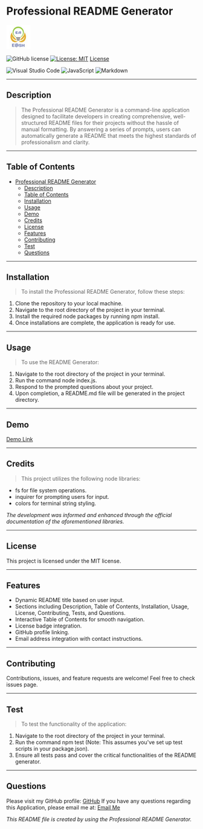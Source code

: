 # Professional README Generator
![E@sh](./assets/Favicon.ico)

![GitHub license](https://img.shields.io/badge/license-MIT-blue.svg)
[![License: MIT](https://img.shields.io/badge/License-MIT-yellow.svg)](https://opensource.org/licenses/MIT)
[License](#license)

![Visual Studio Code](https://img.shields.io/badge/Visual%20Studio%20Code-0078d7.svg?style=for-the-badge&logo=visual-studio-code&logoColor=white)
![JavaScript](https://img.shields.io/badge/javascript-%23323330.svg?style=for-the-badge&logo=javascript&logoColor=%23F7DF1E)
![Markdown](https://img.shields.io/badge/markdown-%23000000.svg?style=for-the-badge&logo=markdown&logoColor=white)

---

## Description
> The Professional README Generator is a command-line application designed to facilitate developers in creating comprehensive, well-structured README files for their projects without the hassle of manual formatting. By answering a series of prompts, users can automatically generate a README that meets the highest standards of professionalism and clarity.

---

## Table of Contents

- [Professional README Generator](#professional-readme-generator)
  - [Description](#description)
  - [Table of Contents](#table-of-contents)
  - [Installation](#installation)
  - [Usage](#usage)
  - [Demo](#demo)
  - [Credits](#credits)
  - [License](#license)
  - [Features](#features)
  - [Contributing](#contributing)
  - [Test](#test)
  - [Questions](#questions)

---

## Installation
>To install the Professional README Generator, follow these steps:

1. Clone the repository to your local machine.
2. Navigate to the root directory of the project in your terminal.
3. Install the required node packages by running npm install.
4. Once installations are complete, the application is ready for use.

---

## Usage
>To use the README Generator:

1. Navigate to the root directory of the project in your terminal.
2. Run the command node index.js.
3. Respond to the prompted questions about your project.
4. Upon completion, a README.md file will be generated in the project directory.

---

## Demo

[Demo Link](https://drive.google.com/file/d/1Schf99V7gvvd4EBRjISPmSRKFtW-TmDF/view)

---

## Credits
>This project utilizes the following node libraries:

- fs for file system operations.
- inquirer for prompting users for input.
- colors for terminal string styling.

*The development was informed and enhanced through the official documentation of the aforementioned libraries.*

---

## License
This project is licensed under the MIT license.

---

## Features
- Dynamic README title based on user input.
- Sections including Description, Table of Contents, Installation, Usage, License, Contributing, Tests, and Questions.
- Interactive Table of Contents for smooth navigation.
- License badge integration.
- GitHub profile linking.
- Email address integration with contact instructions.

---

## Contributing
Contributions, issues, and feature requests are welcome! Feel free to check issues page.

---

## Test
>To test the functionality of the application:

1. Navigate to the root directory of the project in your terminal.
2. Run the command npm test (Note: This assumes you've set up test scripts in your package.json).
3. Ensure all tests pass and cover the critical functionalities of the README generator.

---

## Questions
Please visit my GitHub profile:
[GitHub](https://github.com/EhsanAsh)
If you have any questions regarding this Application, please email me at:
[Email Me](ehsan.ashrafipour@gmail.com)

_This README file is created by using the Professional README Generator._